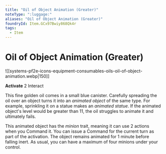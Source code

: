 ```yaml
---
title: "Oil of Object Animation (Greater)"
noteType: ":luggage:"
aliases: "Oil of Object Animation (Greater)"
foundryId: Item.GCx97Bwiy868Qk4r
tags:
  - Item
---
```


# Oil of Object Animation (Greater)
![[systems-pf2e-icons-equipment-consumables-oils-oil-of-object-animation.webp|150]]

**Activate** 2 Interact

This fine golden oil comes in a small blue canister. Carefully spreading the oil over an object turns it into an _animated object_ of the same type. For example, sprinkling it on a statue makes an _animated statue_. If the animated object's level would be greater than 11, the oil struggles to animate it and ultimately fails.

This animated object has the _minion_ trait, meaning it can use 2 actions when you Command it. You can issue a Command for the current turn as part of the activation. The object remains animated for 1 minute before falling inert. As usual, you can have a maximum of four minions under your control.
